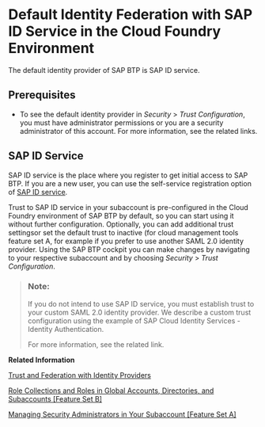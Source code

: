 <!-- loio36d21ac25533495491059887201fe6a3 -->

# Default Identity Federation with SAP ID Service in the Cloud Foundry Environment

The default identity provider of SAP BTP is SAP ID service.



## Prerequisites

-   To see the default identity provider in *Security* \> *Trust Configuration*, you must have administrator permissions or you are a security administrator of this account. For more information, see the related links.




<a name="loio36d21ac25533495491059887201fe6a3__section_aw5_w2x_thb"/>

## SAP ID Service

SAP ID service is the place where you register to get initial access to SAP BTP. If you are a new user, you can use the self-service registration option of [SAP ID service](https://account.hanatrial.ondemand.com/cockpit).

Trust to SAP ID service in your subaccount is pre-configured in the Cloud Foundry environment of SAP BTP by default, so you can start using it without further configuration. Optionally, you can add additional trust settingsor set the default trust to inactive \(for cloud management tools feature set A, for example if you prefer to use another SAML 2.0 identity provider. Using the SAP BTP cockpit you can make changes by navigating to your respective subaccount and by choosing *Security* \> *Trust Configuration*.

> ### Note:  
> If you do not intend to use SAP ID service, you must establish trust to your custom SAML 2.0 identity provider. We describe a custom trust configuration using the example of SAP Cloud Identity Services - Identity Authentication.
> 
> For more information, see the related link.

**Related Information**  


[Trust and Federation with Identity Providers](Trust_and_Federation_with_Identity_Providers_cb1bc8f.md "When setting up accounts you need to assign users. While we provide you with your first users to get you started, your organization has its own user bases which you want to integrate.")

[Role Collections and Roles in Global Accounts, Directories, and Subaccounts \[Feature Set B\]](Role_Collections_and_Roles_in_Global_Accounts,_Directories,_and_Subaccounts_Feature_Set_B_0039cf0.md "In the cloud management tools feature set B, SAP BTP provides a set of role collections to set up administrator access to your global account and subaccounts.")

[Managing Security Administrators in Your Subaccount \[Feature Set A\]](Managing_Security_Administrators_in_Your_Subaccount_Feature_Set_A_6752c4b.md "Running on the cloud management tools feature set A: When you create a subaccount, SAP BTP automatically grants your user the role for the administration of business users and their authorizations in the subaccount. Having this role, you can also add or remove other users who will then also be user and role administrators of this subaccount.")

